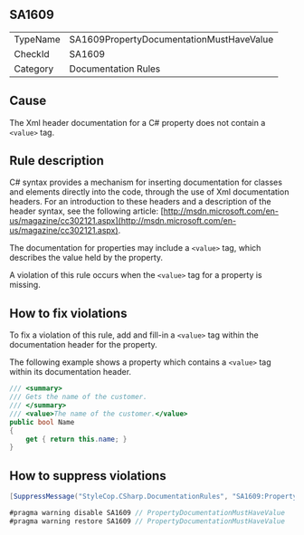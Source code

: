 ﻿## SA1609

<table>
<tr>
  <td>TypeName</td>
  <td>SA1609PropertyDocumentationMustHaveValue</td>
</tr>
<tr>
  <td>CheckId</td>
  <td>SA1609</td>
</tr>
<tr>
  <td>Category</td>
  <td>Documentation Rules</td>
</tr>
</table>

## Cause

The Xml header documentation for a C# property does not contain a `<value>` tag.

## Rule description

C# syntax provides a mechanism for inserting documentation for classes and elements directly into the code, through the use of Xml documentation headers. For an introduction to these headers and a description of the header syntax, see the following article: [http://msdn.microsoft.com/en-us/magazine/cc302121.aspx](http://msdn.microsoft.com/en-us/magazine/cc302121.aspx).

The documentation for properties may include a `<value>` tag, which describes the value held by the property.

A violation of this rule occurs when the `<value>` tag for a property is missing.

## How to fix violations

To fix a violation of this rule, add and fill-in a `<value>` tag within the documentation header for the property.

The following example shows a property which contains a `<value>` tag within its documentation header.

```csharp
/// <summary>
/// Gets the name of the customer. 
/// </summary>
/// <value>The name of the customer.</value>
public bool Name
{
    get { return this.name; }
}
```

## How to suppress violations

```csharp
[SuppressMessage("StyleCop.CSharp.DocumentationRules", "SA1609:PropertyDocumentationMustHaveValue", Justification = "Reviewed.")]
```

```csharp
#pragma warning disable SA1609 // PropertyDocumentationMustHaveValue
#pragma warning restore SA1609 // PropertyDocumentationMustHaveValue
```
